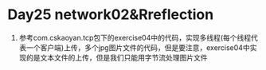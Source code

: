 # Day25 network02&Rreflection

1. 参考com.cskaoyan.tcp包下的exercise04中的代码，实现多线程(每个线程代表一个客户端)上传，多个jpg图片文件的代码，但是要注意，exercise04中实现的是文本文件的上传，但是我们只能用字节流处理图片文件